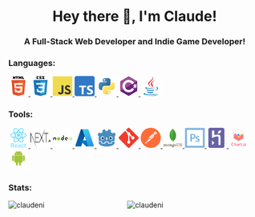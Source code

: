 <!--
**ClaudeNi/ClaudeNi** is a ✨ _special_ ✨ repository because its `README.md` (this file) appears on your GitHub profile.

Here are some ideas to get you started:

- 🔭 I’m currently working on ...
- 🌱 I’m currently learning ...
- 👯 I’m looking to collaborate on ...
- 🤔 I’m looking for help with ...
- 💬 Ask me about ...
- 📫 How to reach me: ...
- 😄 Pronouns: ...
- ⚡ Fun fact: ...
-->
<h1 align="center">Hey there 👋, I'm Claude!</h1>
<h3 align="center">A Full-Stack Web Developer and Indie Game Developer!</h3>

<h3 align="left">Languages:</h3>
<p align="left">
<a href="https://www.w3.org/html/" target="_blank" rel="noreferrer"> <img src="https://raw.githubusercontent.com/ClaudeNi/ClaudeNi/4443ca6ab6f09fdb26d183191b5f1eb4ccd58301/imgs/html5.svg" alt="html5" width="40" height="40"/> </a>
<a href="https://www.w3schools.com/css/" target="_blank" rel="noreferrer"> <img src="https://raw.githubusercontent.com/ClaudeNi/ClaudeNi/e0f42783e05babadbc8e41edc936ebe4927a0aec/imgs/css3.svg" alt="css3" width="40" height="40"/> </a>
<a href="https://developer.mozilla.org/en-US/docs/Web/JavaScript" target="_blank" rel="noreferrer"> <img src="https://raw.githubusercontent.com/ClaudeNi/ClaudeNi/e0f42783e05babadbc8e41edc936ebe4927a0aec/imgs/javascript.svg" alt="javascript" width="40" height="40"/> </a>
<a href="https://www.typescriptlang.org/" target="_blank" rel="noreferrer"> <img src="https://raw.githubusercontent.com/ClaudeNi/ClaudeNi/e0f42783e05babadbc8e41edc936ebe4927a0aec/imgs/Typescript.svg" alt="typescript" width="40" height="40"/> </a>
<a href="https://www.python.org" target="_blank" rel="noreferrer"> <img src="https://raw.githubusercontent.com/ClaudeNi/ClaudeNi/e0f42783e05babadbc8e41edc936ebe4927a0aec/imgs/python.svg" alt="python" width="40" height="40"/> </a>
<a href="https://www.w3schools.com/cs/" target="_blank" rel="noreferrer"> <img src="https://raw.githubusercontent.com/ClaudeNi/ClaudeNi/e0f42783e05babadbc8e41edc936ebe4927a0aec/imgs/csharp.svg" alt="csharp" width="40" height="40"/> </a>
<a href="https://www.java.com" target="_blank" rel="noreferrer"> <img src="https://raw.githubusercontent.com/ClaudeNi/ClaudeNi/e0f42783e05babadbc8e41edc936ebe4927a0aec/imgs/java.svg" alt="java" width="40" height="40"/> </a>
</p>

<h3 align="left">Tools:</h3>
<p align="left">
<a href="https://reactjs.org/" target="_blank" rel="noreferrer"> <img src="https://raw.githubusercontent.com/ClaudeNi/ClaudeNi/ba5e169173cc36860c5bdb52eded10172544eabd/imgs/react.svg" alt="react" width="40" height="40"/> </a>
<a href="https://nextjs.org/" target="_blank" rel="noreferrer"> <img src="https://raw.githubusercontent.com/ClaudeNi/ClaudeNi/ba5e169173cc36860c5bdb52eded10172544eabd/imgs/Nextjs.svg" alt="next" width="40" height="40"/> </a>
<a href="https://nodejs.org" target="_blank" rel="noreferrer"> <img src="https://raw.githubusercontent.com/ClaudeNi/ClaudeNi/ba5e169173cc36860c5bdb52eded10172544eabd/imgs/nodejs.svg" alt="nodejs" width="40" height="40"/> </a>
<a href="https://azure.microsoft.com/en-us/" target="_blank" rel="noreferrer"> <img src="https://raw.githubusercontent.com/ClaudeNi/ClaudeNi/ba5e169173cc36860c5bdb52eded10172544eabd/imgs/Microsoft_Azure.svg" alt="azure" width="40" height="40"/> </a>
<a href="https://godotengine.org/" target="_blank" rel="noreferrer"> <img src="https://raw.githubusercontent.com/ClaudeNi/ClaudeNi/ba5e169173cc36860c5bdb52eded10172544eabd/imgs/Godot.svg" alt="Godot" width="40" height="40"/> </a>
<a href="https://git-scm.com/" target="_blank" rel="noreferrer"> <img src="https://raw.githubusercontent.com/ClaudeNi/ClaudeNi/ba5e169173cc36860c5bdb52eded10172544eabd/imgs/git.svg" alt="git" width="40" height="40"/> </a>
<a href="https://postman.com" target="_blank" rel="noreferrer"> <img src="https://raw.githubusercontent.com/ClaudeNi/ClaudeNi/ba5e169173cc36860c5bdb52eded10172544eabd/imgs/postman.svg" alt="postman" width="40" height="40"/> </a>
<a href="https://www.mongodb.com/" target="_blank" rel="noreferrer"> <img src="https://raw.githubusercontent.com/ClaudeNi/ClaudeNi/ba5e169173cc36860c5bdb52eded10172544eabd/imgs/mongodb.svg" alt="mongodb" width="40" height="40"/> </a>
<a href="https://www.photoshop.com/en" target="_blank" rel="noreferrer"> <img src="https://raw.githubusercontent.com/ClaudeNi/ClaudeNi/ba5e169173cc36860c5bdb52eded10172544eabd/imgs/photoshop.svg" alt="photoshop" width="40" height="40"/> </a>
<a href="https://heroku.com" target="_blank" rel="noreferrer"> <img src="https://raw.githubusercontent.com/ClaudeNi/ClaudeNi/ba5e169173cc36860c5bdb52eded10172544eabd/imgs/heroku.svg" alt="heroku" width="40" height="40"/> </a>
<a href="https://www.chartjs.org" target="_blank" rel="noreferrer"> <img src="https://raw.githubusercontent.com/ClaudeNi/ClaudeNi/ba5e169173cc36860c5bdb52eded10172544eabd/imgs/chartjs.svg" alt="chartjs" width="40" height="40"/> </a>
<a href="https://developer.android.com" target="_blank" rel="noreferrer"> <img src="https://raw.githubusercontent.com/ClaudeNi/ClaudeNi/ba5e169173cc36860c5bdb52eded10172544eabd/imgs/android.svg" alt="android" width="40" height="40"/> </a> 
</p>

<h3 align="left">Stats:</h3>
<p><img align="left" width="47%" src="https://github-readme-stats.vercel.app/api/top-langs?username=claudeni&langs_count=6&show_icons=true&theme=dark&locale=en&layout=compact" alt="claudeni" /></p>

<p>&nbsp;<img align="left" width="47%" src="https://github-readme-stats.vercel.app/api?username=claudeni&show_icons=true&theme=dark&locale=en" alt="claudeni" /></p>
